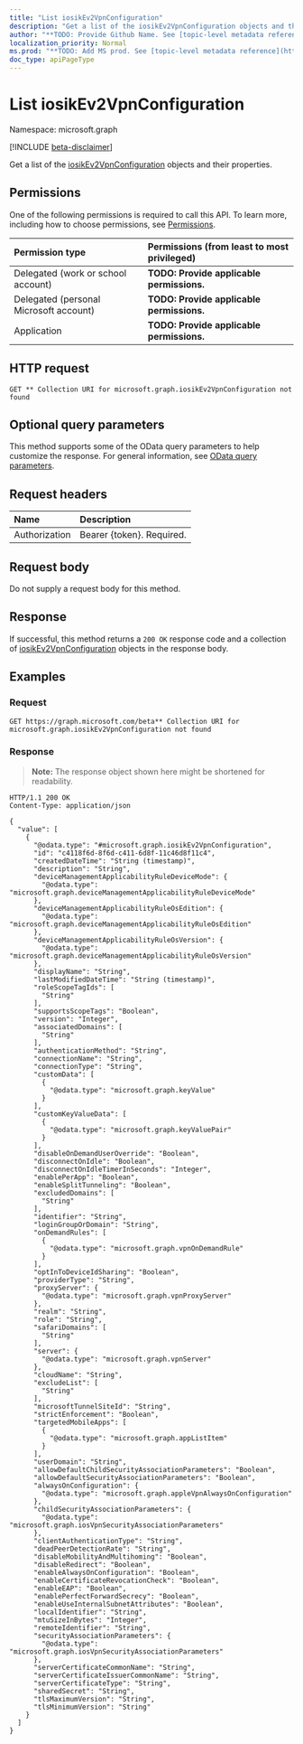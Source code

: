 ```yaml
---
title: "List iosikEv2VpnConfiguration"
description: "Get a list of the iosikEv2VpnConfiguration objects and their properties."
author: "**TODO: Provide Github Name. See [topic-level metadata reference](https://msgo.azurewebsites.net/add/document/guidelines/metadata.html#topic-level-metadata)**"
localization_priority: Normal
ms.prod: "**TODO: Add MS prod. See [topic-level metadata reference](https://msgo.azurewebsites.net/add/document/guidelines/metadata.html#topic-level-metadata)**"
doc_type: apiPageType
---
```


# List iosikEv2VpnConfiguration
Namespace: microsoft.graph

[!INCLUDE [beta-disclaimer](../../includes/beta-disclaimer.md)]

Get a list of the [iosikEv2VpnConfiguration](../resources/iosikev2vpnconfiguration.md) objects and their properties.

## Permissions
One of the following permissions is required to call this API. To learn more, including how to choose permissions, see [Permissions](/graph/permissions-reference).

|Permission type|Permissions (from least to most privileged)|
|:---|:---|
|Delegated (work or school account)|**TODO: Provide applicable permissions.**|
|Delegated (personal Microsoft account)|**TODO: Provide applicable permissions.**|
|Application|**TODO: Provide applicable permissions.**|

## HTTP request

<!-- {
  "blockType": "ignored"
}
-->
``` http
GET ** Collection URI for microsoft.graph.iosikEv2VpnConfiguration not found
```

## Optional query parameters
This method supports some of the OData query parameters to help customize the response. For general information, see [OData query parameters](/graph/query-parameters).

## Request headers
|Name|Description|
|:---|:---|
|Authorization|Bearer {token}. Required.|

## Request body
Do not supply a request body for this method.

## Response

If successful, this method returns a `200 OK` response code and a collection of [iosikEv2VpnConfiguration](../resources/iosikev2vpnconfiguration.md) objects in the response body.

## Examples

### Request
<!-- {
  "blockType": "request",
  "name": "list_iosikev2vpnconfiguration"
}
-->
``` http
GET https://graph.microsoft.com/beta** Collection URI for microsoft.graph.iosikEv2VpnConfiguration not found
```


### Response
>**Note:** The response object shown here might be shortened for readability.
<!-- {
  "blockType": "response",
  "truncated": true,
  "@odata.type": "Collection(microsoft.graph.iosikEv2VpnConfiguration)"
}
-->
``` http
HTTP/1.1 200 OK
Content-Type: application/json

{
  "value": [
    {
      "@odata.type": "#microsoft.graph.iosikEv2VpnConfiguration",
      "id": "c4118f6d-8f6d-c411-6d8f-11c46d8f11c4",
      "createdDateTime": "String (timestamp)",
      "description": "String",
      "deviceManagementApplicabilityRuleDeviceMode": {
        "@odata.type": "microsoft.graph.deviceManagementApplicabilityRuleDeviceMode"
      },
      "deviceManagementApplicabilityRuleOsEdition": {
        "@odata.type": "microsoft.graph.deviceManagementApplicabilityRuleOsEdition"
      },
      "deviceManagementApplicabilityRuleOsVersion": {
        "@odata.type": "microsoft.graph.deviceManagementApplicabilityRuleOsVersion"
      },
      "displayName": "String",
      "lastModifiedDateTime": "String (timestamp)",
      "roleScopeTagIds": [
        "String"
      ],
      "supportsScopeTags": "Boolean",
      "version": "Integer",
      "associatedDomains": [
        "String"
      ],
      "authenticationMethod": "String",
      "connectionName": "String",
      "connectionType": "String",
      "customData": [
        {
          "@odata.type": "microsoft.graph.keyValue"
        }
      ],
      "customKeyValueData": [
        {
          "@odata.type": "microsoft.graph.keyValuePair"
        }
      ],
      "disableOnDemandUserOverride": "Boolean",
      "disconnectOnIdle": "Boolean",
      "disconnectOnIdleTimerInSeconds": "Integer",
      "enablePerApp": "Boolean",
      "enableSplitTunneling": "Boolean",
      "excludedDomains": [
        "String"
      ],
      "identifier": "String",
      "loginGroupOrDomain": "String",
      "onDemandRules": [
        {
          "@odata.type": "microsoft.graph.vpnOnDemandRule"
        }
      ],
      "optInToDeviceIdSharing": "Boolean",
      "providerType": "String",
      "proxyServer": {
        "@odata.type": "microsoft.graph.vpnProxyServer"
      },
      "realm": "String",
      "role": "String",
      "safariDomains": [
        "String"
      ],
      "server": {
        "@odata.type": "microsoft.graph.vpnServer"
      },
      "cloudName": "String",
      "excludeList": [
        "String"
      ],
      "microsoftTunnelSiteId": "String",
      "strictEnforcement": "Boolean",
      "targetedMobileApps": [
        {
          "@odata.type": "microsoft.graph.appListItem"
        }
      ],
      "userDomain": "String",
      "allowDefaultChildSecurityAssociationParameters": "Boolean",
      "allowDefaultSecurityAssociationParameters": "Boolean",
      "alwaysOnConfiguration": {
        "@odata.type": "microsoft.graph.appleVpnAlwaysOnConfiguration"
      },
      "childSecurityAssociationParameters": {
        "@odata.type": "microsoft.graph.iosVpnSecurityAssociationParameters"
      },
      "clientAuthenticationType": "String",
      "deadPeerDetectionRate": "String",
      "disableMobilityAndMultihoming": "Boolean",
      "disableRedirect": "Boolean",
      "enableAlwaysOnConfiguration": "Boolean",
      "enableCertificateRevocationCheck": "Boolean",
      "enableEAP": "Boolean",
      "enablePerfectForwardSecrecy": "Boolean",
      "enableUseInternalSubnetAttributes": "Boolean",
      "localIdentifier": "String",
      "mtuSizeInBytes": "Integer",
      "remoteIdentifier": "String",
      "securityAssociationParameters": {
        "@odata.type": "microsoft.graph.iosVpnSecurityAssociationParameters"
      },
      "serverCertificateCommonName": "String",
      "serverCertificateIssuerCommonName": "String",
      "serverCertificateType": "String",
      "sharedSecret": "String",
      "tlsMaximumVersion": "String",
      "tlsMinimumVersion": "String"
    }
  ]
}
```

